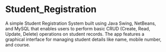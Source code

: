 # Student_Registration
A simple Student Registration System built using Java Swing, NetBeans, and MySQL that enables users to perform basic CRUD (Create, Read, Update, Delete) operations on student records. The app features a graphical interface for managing student details like name, mobile number, and course.
